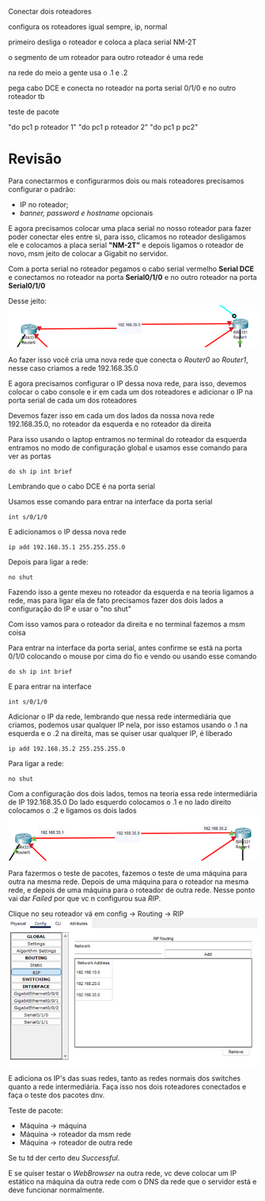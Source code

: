 Conectar dois roteadores

configura os roteadores igual sempre, ip, normal

primeiro desliga o roteador e coloca a placa serial NM-2T

o segmento de um roteador para outro roteador é uma rede

na rede do meio a gente usa o .1 e .2

pega cabo DCE e conecta no roteador na porta serial 0/1/0 e no outro roteador tb

teste de pacote

"do pc1 p roteador 1"
"do pc1 p roteador 2"
"do pc1 p pc2"


# Revisão

Para conectarmos e configurarmos dois ou mais roteadores precisamos configurar o padrão: 
- IP no roteador;
- *banner, password e hostname* opcionais

E agora precisamos colocar uma placa serial no nosso roteador para fazer poder conectar eles entre si, para isso, clicamos no roteador desligamos ele e colocamos a placa serial **"NM-2T"** e depois ligamos o roteador de novo, msm jeito de colocar a Gigabit no servidor.

Com a porta serial no roteador pegamos o cabo serial vermelho **Serial DCE** e conectamos no roteador na porta **Serial0/1/0** e no outro roteador na porta **Serial0/1/0** 

Desse jeito:
![](assets/r1.png)

Ao fazer isso você cria uma nova rede que conecta o *Router0* ao *Router1*, nesse caso criamos a rede 192.168.35.0

E agora precisamos configurar o IP dessa nova rede, para isso, devemos colocar o cabo console e ir em cada um dos roteadores e adicionar o IP na porta serial de cada um dos roteadores

Devemos fazer isso em cada um dos lados da nossa nova rede 192.168.35.0, no roteador da esquerda e no roteador da direita

Para isso usando o laptop entramos no terminal do roteador da esquerda entramos no modo de configuração global e usamos esse comando para ver as portas

```
do sh ip int brief
```

Lembrando que o cabo DCE é na porta serial

Usamos esse comando para entrar na interface da porta serial

```
int s/0/1/0 
```

E adicionamos o IP dessa nova rede

```
ip add 192.168.35.1 255.255.255.0
```

Depois para ligar a rede:

```
no shut
```

Fazendo isso a gente mexeu no roteador da esquerda e na teoria ligamos  a rede, mas para ligar ela de fato precisamos fazer dos dois lados a configuração do IP e usar o "no shut"

Com isso vamos para o roteador da direita e no terminal fazemos a msm coisa

Para entrar na interface da porta serial, antes confirme se está na porta 0/1/0 colocando o mouse por cima do fio e vendo ou usando esse comando 

```
do sh ip int brief
```

E para entrar na interface

```
int s/0/1/0 
```

Adicionar o IP da rede, lembrando que nessa rede intermediária que criamos, podemos usar qualquer IP nela, por isso estamos usando o .1 na esquerda e o .2 na direita, mas se quiser usar qualquer IP, é liberado

```
ip add 192.168.35.2 255.255.255.0
```

Para ligar a rede:

```
no shut
```

Com a configuração dos dois lados, temos na teoria essa rede intermediária de IP 192.168.35.0
Do lado esquerdo colocamos o .1 e no lado direito colocamos o .2 e ligamos os dois lados
![](assets/r2.png)

Para fazermos o teste de pacotes, fazemos o teste de uma máquina para outra na mesma rede. Depois de uma máquina para o roteador na mesma rede, e depois de uma máquina para o roteador de outra rede. Nesse ponto vai dar *Failed* por que vc n configurou sua *RIP*.

Clique no seu roteador vá em config -> Routing -> RIP
![](assets/rip.png)

E adiciona os IP's das suas redes, tanto as redes normais dos switches quanto a rede intermediária.
Faça isso nos dois roteadores conectados e faça o teste dos pacotes dnv.

Teste de pacote:
- Máquina -> máquina
- Máquina -> roteador da msm rede
- Máquina -> roteador de outra rede

Se tu td der certo deu *Successful*.

E se quiser testar o *WebBrowser* na outra rede, vc deve colocar um IP estático na máquina da outra rede com o DNS da rede que o servidor está e deve funcionar normalmente.